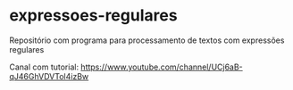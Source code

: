 # expressoes-regulares
Repositório com programa para processamento de textos com expressões regulares

Canal com tutorial:
https://www.youtube.com/channel/UCj6aB-qJ46GhVDVTol4izBw
